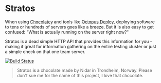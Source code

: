 Stratos
===
When using [Chocolatey](https://chocolatey.org/) and tools like [Octopus Deploy](https://octopus.com/), deploying software to tens or hundreds of servers goes like a breeze. But it is also easy to get confused: "What is actually running on the server right now?"

Stratos is a dead simple HTTP API that provides this information for you - making it great for information gathering on the entire testing cluster or just a simple check on that one team server.


[![Build Status](https://travis-ci.org/andmos/Stratos.svg?branch=master)](https://travis-ci.org/andmos/Stratos)

> Stratos is a chocolate made by Nidar in Trondheim, Norway. Please don't sue me for the name of this project, I love that chocolate.
